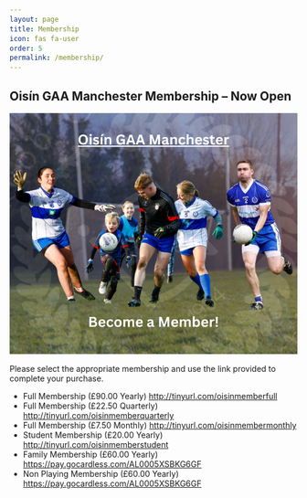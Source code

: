 ```yaml
---
layout: page
title: Membership
icon: fas fa-user
order: 5
permalink: /membership/
---
```


## Oisín GAA Manchester Membership – Now Open

![membership-image](/assets/img/membership.png)

Please select the appropriate membership and use the link provided to complete your purchase.

- Full Membership (£90.00 Yearly) <http://tinyurl.com/oisinmemberfull>
- Full Membership (£22.50 Quarterly) <http://tinyurl.com/oisinmemberquarterly>
- Full Membership (£7.50 Monthly) <http://tinyurl.com/oisinmembermonthly>
- Student Membership (£20.00 Yearly) <http://tinyurl.com/oisinmemberstudent>
- Family Membership (£60.00 Yearly) <https://pay.gocardless.com/AL0005XSBKG6GF>
- Non Playing Membership (£60.00 Yearly) <https://pay.gocardless.com/AL0005XSBKG6GF>
